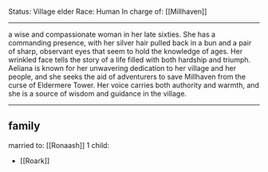 Status: Village elder
Race: Human
In charge of: [[Millhaven]]

---

a wise and compassionate woman in her late sixties. She has a commanding presence, with her silver hair pulled back in a bun and a pair of sharp, observant eyes that seem to hold the knowledge of ages. Her wrinkled face tells the story of a life filled with both hardship and triumph. Aeliana is known for her unwavering dedication to her village and her people, and she seeks the aid of adventurers to save Millhaven from the curse of Eldermere Tower. Her voice carries both authority and warmth, and she is a source of wisdom and guidance in the village.

---

## family

married to: [[Ronaash]]
1 child:
- [[Roark]]